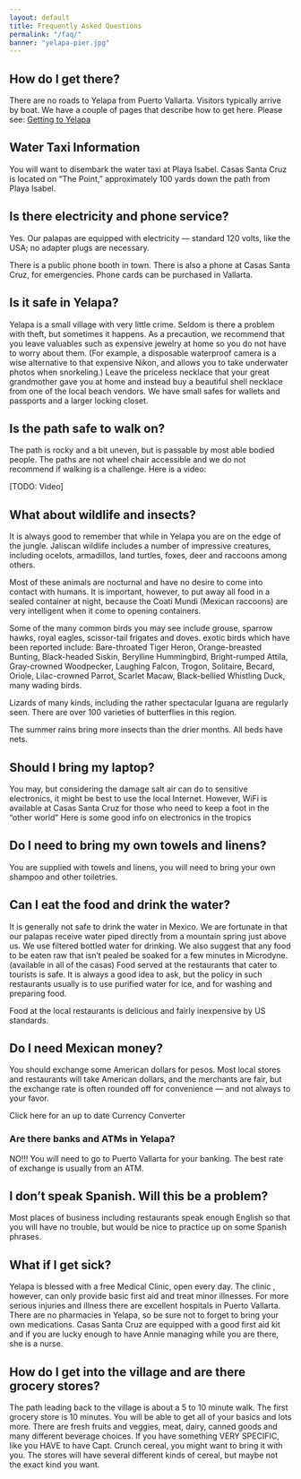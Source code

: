 ```yaml
---
layout: default
title: Frequently Asked Questions
permalink: "/faq/"
banner: "yelapa-pier.jpg"
---
```


## How do I get there?

There are no roads to Yelapa from Puerto Vallarta. Visitors typically arrive by boat. We have a couple of pages that describe how to get here. Please see: [Getting to Yelapa]({{site.url}}/getting-to-yelapa/)

## Water Taxi Information

You will want to disembark the water taxi at Playa Isabel. Casas Santa Cruz is located on “The Point,” approximately 100 yards down the path from Playa Isabel.

## Is there electricity and phone service?

Yes. Our palapas are equipped with electricity — standard 120 volts, like the USA; no adapter plugs are necessary.

There is a public phone booth in town. There is also a phone at Casas Santa Cruz, for emergencies. Phone cards can be purchased in Vallarta.

## Is it safe in Yelapa?

Yelapa is a small village with very little crime. Seldom is there a problem with theft,  but sometimes it happens. As a precaution,  we recommend that you leave valuables such as expensive jewelry at home so you do not have to worry about them. (For example, a disposable waterproof camera is a wise alternative to that expensive Nikon, and allows you to take underwater photos when snorkeling.) Leave the priceless necklace that your great grandmother gave you at home and instead buy a beautiful shell necklace from one of the local beach vendors. We have small safes for wallets and passports and a larger locking closet.

## Is the path safe to walk on?

The path is rocky and a bit uneven,  but is passable by most able bodied people. The paths are not wheel chair accessible and we do not recommend if walking is a challenge. Here is a video:

[TODO: Video]

## What about wildlife and insects?

It is always good to remember that while in Yelapa you are on the edge of the jungle. Jaliscan wildlife includes a number of impressive creatures, including ocelots, armadillos, land turtles, foxes, deer and raccoons among others.

Most of these animals are nocturnal and have no desire to come into contact with humans. It is important, however, to put away all food in a sealed container at night, because the Coati Mundi (Mexican raccoons) are very intelligent when it come to opening containers.

Some of the many common birds you may see include grouse, sparrow hawks, royal eagles, scissor-tail frigates and doves. exotic birds which have been reported include: Bare-throated Tiger Heron, Orange-breasted Bunting, Black-headed Siskin, Berylline Hummingbird, Bright-rumped Attila, Gray-crowned Woodpecker, Laughing Falcon, Trogon, Solitaire, Becard, Oriole, Lilac-crowned Parrot, Scarlet Macaw, Black-bellied Whistling Duck, many wading birds.

Lizards of many kinds, including the rather spectacular Iguana are regularly seen. There are over 100 varieties of  butterflies in this region.

The summer rains bring more insects than the drier months.  All beds have nets.

## Should I bring my laptop?

You may, but considering the damage salt air can do to sensitive electronics, it might be best to use the local Internet. However, WiFi is available at Casas Santa Cruz for those who need to keep a foot in the “other world” Here is some good info on electronics in the tropics

## Do I need to bring my own towels and linens?

You are supplied with towels and linens, you will need to bring your own shampoo and other toiletries.

## Can I eat the food and drink the water?

It is generally not safe to drink the water in Mexico. We are fortunate in that our palapas receive water piped directly from a mountain spring just above us. We use filtered bottled water for drinking. We also suggest that any food to be eaten raw that isn’t pealed be soaked for a few minutes in Microdyne. (available in all of the casas) Food served at the restaurants that cater to tourists is safe. It is always a good idea to ask, but the policy in such restaurants usually is to use purified water for ice, and for washing and preparing food.

Food at the local restaurants is delicious and fairly inexpensive by US standards.

## Do I need Mexican money?

You should exchange some American dollars for pesos. Most local stores and restaurants will take American dollars, and the merchants are fair, but the exchange rate is often rounded off for convenience — and not always to your favor.

Click here for an up to date Currency Converter

### Are there banks and ATMs in Yelapa?

NO!!!   You will need to go to Puerto Vallarta for your banking. The best rate of exchange is usually from an ATM.

## I don’t speak Spanish. Will this be a problem?

Most places of business including restaurants speak enough English so that you will have no trouble, but would be nice to practice up on some Spanish phrases.

## What if I get sick?

Yelapa is blessed with a free Medical Clinic, open every day. The clinic , however, can only provide basic first aid and treat minor illnesses.  For more serious injuries and illness there are excellent hospitals in Puerto Vallarta. There are no pharmacies in Yelapa, so be sure not to forget to bring your own medications.  Casas Santa Cruz are equipped with a good first aid kit and if you are lucky enough to have Annie managing while you are there, she is a nurse.

## How do I get into the village and are there grocery stores?

The path leading back to the village is about a 5 to 10 minute walk.  The first grocery store is 10 minutes. You will be able to get all of your basics and lots more.  There are fresh fruits and veggies, meat, dairy, canned goods and many different beverage choices.  If you have something VERY SPECIFIC, like you HAVE to have Capt. Crunch cereal, you might want to bring it with you.  The stores will have several different kinds of cereal, but maybe not the exact kind you want.